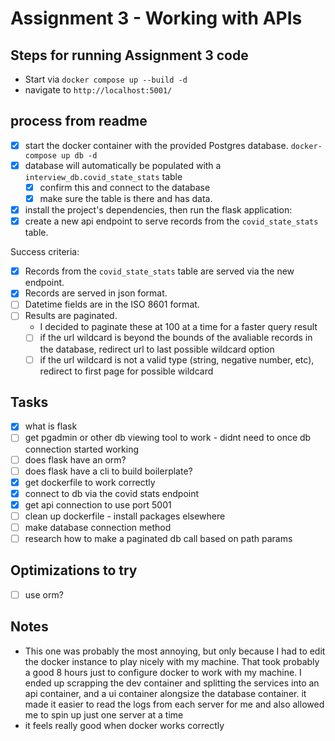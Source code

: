 # Assignment 3 - Working with APIs

## Steps for running Assignment 3 code

- Start via `docker compose up --build -d`
- navigate to `http://localhost:5001/`

## process from readme

- [x] start the docker container with the provided Postgres database. `docker-compose up db -d`
- [x] database will automatically be populated with a `interview_db.covid_state_stats` table
  - [x] confirm this and connect to the database
  - [x] make sure the table is there and has data.
- [x] install the project's dependencies, then run the flask application:
- [x] create a new api endpoint to serve records from the `covid_state_stats` table.

Success criteria:

- [x] Records from the `covid_state_stats` table are served via the new endpoint.
- [x] Records are served in json format.
- [ ] Datetime fields are in the ISO 8601 format.
- [ ] Results are paginated.
  - I decided to paginate these at 100 at a time for a faster query result
  - [ ] if the url wildcard is beyond the bounds of the avaliable records in the database, redirect url to last possible wildcard option
  - [ ] if the url wildcard is not a valid type (string, negative number, etc), redirect to first page for possible wildcard

## Tasks

- [x] what is flask
- [ ] get pgadmin or other db viewing tool to work - didnt need to once db connection started working
- [ ] does flask have an orm?
- [ ] does flask have a cli to build boilerplate?
- [x] get dockerfile to work correctly
- [x] connect to db via the covid stats endpoint
- [x] get api connection to use port 5001
- [ ] clean up dockerfile - install packages elsewhere
- [ ] make database connection method
- [ ] research how to make a paginated db call based on path params

## Optimizations to try

- [ ] use orm?

## Notes

- This one was probably the most annoying, but only because I had to edit the docker instance to play nicely with my machine. That took probably a good 8 hours just to configure docker to work with my machine. I ended up scrapping the dev container and splitting the services into an api container, and a ui container alongsize the database container. it made it easier to read the logs from each server for me and also allowed me to spin up just one server at a time
- it feels really good when docker works correctly
